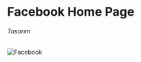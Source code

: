 # Facebook Home Page 

<h6> Tasarım </h6>

![Facebook](https://user-images.githubusercontent.com/44675799/148459816-970734df-a632-41f0-b7d3-5a31d924893c.png)
